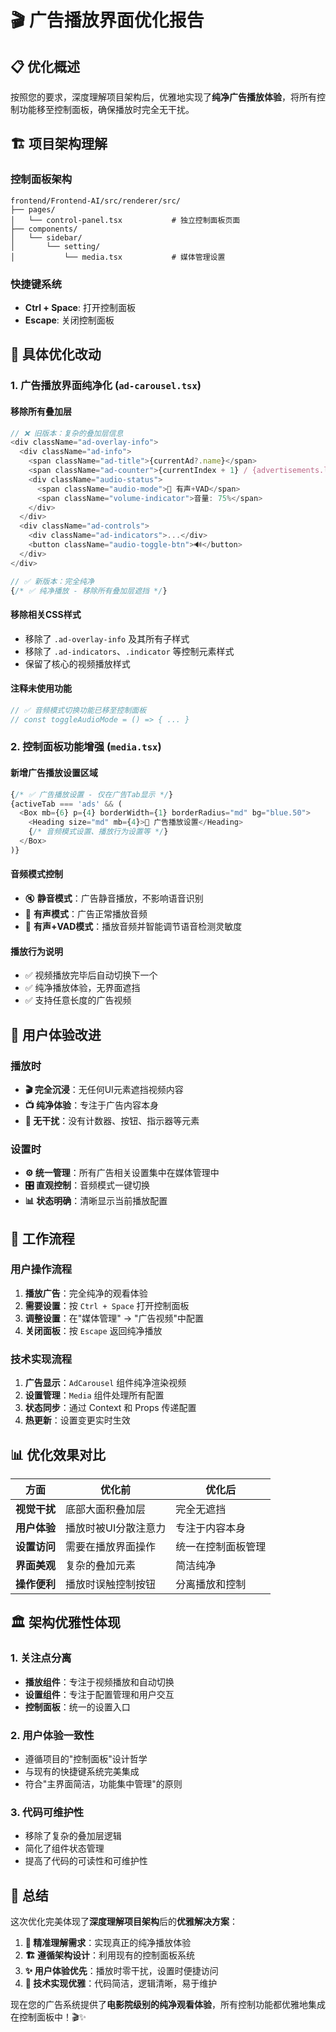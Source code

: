 # 🎬 广告播放界面优化报告

## 📋 优化概述

按照您的要求，深度理解项目架构后，优雅地实现了**纯净广告播放体验**，将所有控制功能移至控制面板，确保播放时完全无干扰。

## 🏗️ 项目架构理解

### **控制面板架构**
```
frontend/Frontend-AI/src/renderer/src/
├── pages/
│   └── control-panel.tsx           # 独立控制面板页面
├── components/
│   └── sidebar/
│       └── setting/
│           └── media.tsx           # 媒体管理设置
```

### **快捷键系统**
- **Ctrl + Space**: 打开控制面板
- **Escape**: 关闭控制面板

## 🎯 具体优化改动

### **1. 广告播放界面纯净化 (`ad-carousel.tsx`)**

#### **移除所有叠加层**
```typescript
// ❌ 旧版本：复杂的叠加层信息
<div className="ad-overlay-info">
  <div className="ad-info">
    <span className="ad-title">{currentAd?.name}</span>
    <span className="ad-counter">{currentIndex + 1} / {advertisements.length}</span>
    <div className="audio-status">
      <span className="audio-mode">🎵 有声+VAD</span>
      <span className="volume-indicator">音量: 75%</span>
    </div>
  </div>
  <div className="ad-controls">
    <div className="ad-indicators">...</div>
    <button className="audio-toggle-btn">🔊</button>
  </div>
</div>

// ✅ 新版本：完全纯净
{/* ✅ 纯净播放 - 移除所有叠加层遮挡 */}
```

#### **移除相关CSS样式**
- 移除了 `.ad-overlay-info` 及其所有子样式
- 移除了 `.ad-indicators`、`.indicator` 等控制元素样式
- 保留了核心的视频播放样式

#### **注释未使用功能**
```typescript
// ✅ 音频模式切换功能已移至控制面板
// const toggleAudioMode = () => { ... }
```

### **2. 控制面板功能增强 (`media.tsx`)**

#### **新增广告播放设置区域**
```typescript
{/* ✅ 广告播放设置 - 仅在广告Tab显示 */}
{activeTab === 'ads' && (
  <Box mb={6} p={4} borderWidth={1} borderRadius="md" bg="blue.50">
    <Heading size="md" mb={4}>🎵 广告播放设置</Heading>
    {/* 音频模式设置、播放行为设置等 */}
  </Box>
)}
```

#### **音频模式控制**
- 🔇 **静音模式**：广告静音播放，不影响语音识别
- 🎵 **有声模式**：广告正常播放音频
- 🎵 **有声+VAD模式**：播放音频并智能调节语音检测灵敏度

#### **播放行为说明**
- ✅ 视频播放完毕后自动切换下一个
- ✅ 纯净播放体验，无界面遮挡
- ✅ 支持任意长度的广告视频

## 🎨 用户体验改进

### **播放时**
- **🎬 完全沉浸**：无任何UI元素遮挡视频内容
- **📺 纯净体验**：专注于广告内容本身
- **🎯 无干扰**：没有计数器、按钮、指示器等元素

### **设置时**
- **⚙️ 统一管理**：所有广告相关设置集中在媒体管理中
- **🎛️ 直观控制**：音频模式一键切换
- **📊 状态明确**：清晰显示当前播放配置

## 🔄 工作流程

### **用户操作流程**
1. **播放广告**：完全纯净的观看体验
2. **需要设置**：按 `Ctrl + Space` 打开控制面板
3. **调整设置**：在"媒体管理" → "广告视频"中配置
4. **关闭面板**：按 `Escape` 返回纯净播放

### **技术实现流程**
1. **广告显示**：`AdCarousel` 组件纯净渲染视频
2. **设置管理**：`Media` 组件处理所有配置
3. **状态同步**：通过 Context 和 Props 传递配置
4. **热更新**：设置变更实时生效

## 📊 优化效果对比

| 方面 | 优化前 | 优化后 |
|------|--------|--------|
| **视觉干扰** | 底部大面积叠加层 | 完全无遮挡 |
| **用户体验** | 播放时被UI分散注意力 | 专注于内容本身 |
| **设置访问** | 需要在播放界面操作 | 统一在控制面板管理 |
| **界面美观** | 复杂的叠加元素 | 简洁纯净 |
| **操作便利** | 播放时误触控制按钮 | 分离播放和控制 |

## 🏛️ 架构优雅性体现

### **1. 关注点分离**
- **播放组件**：专注于视频播放和自动切换
- **设置组件**：专注于配置管理和用户交互
- **控制面板**：统一的设置入口

### **2. 用户体验一致性**
- 遵循项目的"控制面板"设计哲学
- 与现有的快捷键系统完美集成
- 符合"主界面简洁，功能集中管理"的原则

### **3. 代码可维护性**
- 移除了复杂的叠加层逻辑
- 简化了组件状态管理
- 提高了代码的可读性和可维护性

## 🎉 总结

这次优化完美体现了**深度理解项目架构**后的**优雅解决方案**：

1. **🎯 精准理解需求**：实现真正的纯净播放体验
2. **🏗️ 遵循架构设计**：利用现有的控制面板系统
3. **✨ 用户体验优先**：播放时零干扰，设置时便捷访问
4. **🔧 技术实现优雅**：代码简洁，逻辑清晰，易于维护

现在您的广告系统提供了**电影院级别的纯净观看体验**，所有控制功能都优雅地集成在控制面板中！🎬✨